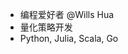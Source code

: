 - 编程爱好者 @Wills Hua
- 量化策略开发
- Python, Julia, Scala, Go

<!---
willshua/willshua is a ✨ special ✨ repository because its `README.md` (this file) appears on your GitHub profile.
You can click the Preview link to take a look at your changes.
--->
